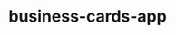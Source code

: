 # business-cards-app

<!-- NodeJS + React project

to start the nodemon server: /server npm run dev
to start the project display: /client npm start

Enter as admin user:
guyaltman91@gmail.com
Aa1234! -->
